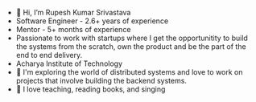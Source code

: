 - 👋 Hi, I’m Rupesh Kumar Srivastava
- Software Engineer - 2.6+ years of experience
- Mentor - 5+ months of experience
- Passionate to work with startups where I get the opportunitity to build the systems from the scratch, own the product and be the part of the end to end delivery.
- Acharya Institute of Technology
- 🌱 I'm exploring the world of distributed systems and love to work on projects that involve building the backend systems.
- 💞️ I love teaching, reading books, and singing
<!---
rupesh-01/rupesh-01 is a ✨ special ✨ repository because its `README.md` (this file) appears on your GitHub profile.
You can click the Preview link to take a look at your changes.
--->
